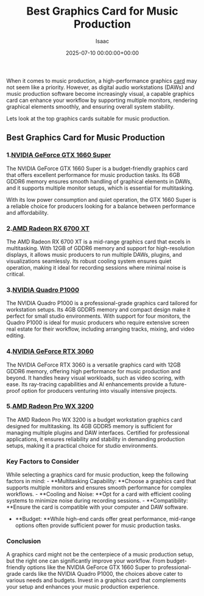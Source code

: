 ﻿---
title: Best Graphics Card for Music Production
description: When it comes to music production, a high-performance graphics card may not seem like a priority. However, as digital audio workstations DAWs and music...
slug: /best-graphics-card-for-music-production/
date: 2025-07-10 00:00:00+00:00
lastmod: 2025-07-10 00:00:00+03:00
author: Isaac
categories:
- Guide
tags:
- guide
- graphic
- card
layout: post
---

When it comes to music production, a high-performance graphics [card](https://pestpolicy.com/format-sd-card-to-fat32/) may not seem like a priority. However, as digital audio workstations (DAWs) and music production software become increasingly visual, a capable graphics card can enhance your workflow by supporting multiple monitors, rendering graphical elements smoothly, and ensuring overall system stability.

Lets look at the top graphics cards suitable for music production.

##  Best Graphics Card for Music Production

###  1.[NVIDIA GeForce GTX 1660 Super](https://www.amazon.com/dp/B0971MKV29?tag=p-policy-20)

The NVIDIA GeForce GTX 1660 Super is a budget-friendly graphics card that offers excellent performance for music production tasks. Its 6GB GDDR6 memory ensures smooth handling of graphical elements in DAWs, and it supports multiple monitor setups, which is essential for multitasking.

With its low power consumption and quiet operation, the GTX 1660 Super is a reliable choice for producers looking for a balance between performance and affordability.

###  2.[AMD Radeon RX 6700 XT](https://www.amazon.com/dp/B08J6F174Z?tag=p-policy-20)

The AMD Radeon RX 6700 XT is a mid-range graphics card that excels in multitasking. With 12GB of GDDR6 memory and support for high-resolution displays, it allows music producers to run multiple DAWs, plugins, and visualizations seamlessly. Its robust cooling system ensures quiet operation, making it ideal for recording sessions where minimal noise is critical.

###  3.[NVIDIA Quadro P1000](https://www.amazon.com/dp/B097CX86QG?tag=p-policy-20)

The NVIDIA Quadro P1000 is a professional-grade graphics card tailored for workstation setups. Its 4GB GDDR5 memory and compact design make it perfect for small studio environments. With support for four monitors, the Quadro P1000 is ideal for music producers who require extensive screen real estate for their workflow, including arranging tracks, mixing, and video editing.

###  4.[NVIDIA GeForce RTX 3060](https://www.amazon.com/dp/B07Z3H4X3P?tag=p-policy-20)

The NVIDIA GeForce RTX 3060 is a versatile graphics card with 12GB GDDR6 memory, offering high performance for music production and beyond. It handles heavy visual workloads, such as video scoring, with ease. Its ray-tracing capabilities and AI enhancements provide a future-proof option for producers venturing into visually intensive projects.

###  5.[AMD Radeon Pro WX 3200](https://www.amazon.com/dp/B08YKXH6P9?tag=p-policy-20)

The AMD Radeon Pro WX 3200 is a budget workstation graphics card designed for multitasking. Its 4GB GDDR5 memory is sufficient for managing multiple plugins and DAW interfaces. Certified for professional applications, it ensures reliability and stability in demanding production setups, making it a practical choice for studio environments.

###  Key Factors to Consider

While selecting a graphics card for music production, keep the following factors in mind: - **Multitasking Capability: **Choose a graphics card that supports multiple monitors and ensures smooth performance for complex workflows. - **Cooling and Noise: **Opt for a card with efficient cooling systems to minimize noise during recording sessions. - **Compatibility: **Ensure the card is compatible with your computer and DAW software.

- **Budget: **While high-end cards offer great performance, mid-range options often provide sufficient power for music production tasks.

###  Conclusion

A graphics card might not be the centerpiece of a music production setup, but the right one can significantly improve your workflow. From budget-friendly options like the NVIDIA GeForce GTX 1660 Super to professional-grade cards like the NVIDIA Quadro P1000, the choices above cater to various needs and budgets. Invest in a graphics card that complements your setup and enhances your music production experience.

